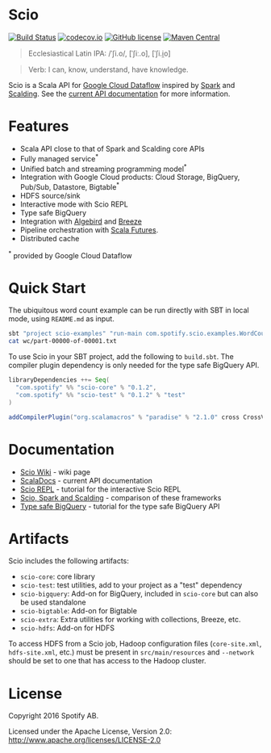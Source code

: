 Scio
====

[![Build Status](https://travis-ci.org/spotify/scio.svg?branch=master)](https://travis-ci.org/spotify/scio)
[![codecov.io](https://codecov.io/github/spotify/scio/coverage.svg?branch=master)](https://codecov.io/github/spotify/scio?branch=master)
[![GitHub license](https://img.shields.io/github/license/spotify/scio.svg)]()
[![Maven Central](https://img.shields.io/maven-central/v/com.spotify/scio-core_2.11.svg)](https://maven-badges.herokuapp.com/maven-central/com.spotify/scio-core_2.11)

> Ecclesiastical Latin IPA: /ˈʃi.o/, [ˈʃiː.o], [ˈʃi.i̯o]

> Verb: I can, know, understand, have knowledge.

Scio is a Scala API for [Google Cloud Dataflow](https://github.com/GoogleCloudPlatform/DataflowJavaSDK) inspired by [Spark](http://spark.apache.org/) and [Scalding](https://github.com/twitter/scalding). See the [current API documentation](http://spotify.github.io/scio/) for more information.

# Features

- Scala API close to that of Spark and Scalding core APIs
- Fully managed service<sup>*</sup>
- Unified batch and streaming programming model<sup>*</sup>
- Integration with Google Cloud products: Cloud Storage, BigQuery, Pub/Sub, Datastore, Bigtable<sup>*</sup>
- HDFS source/sink
- Interactive mode with Scio REPL
- Type safe BigQuery
- Integration with [Algebird](https://github.com/twitter/algebird) and [Breeze](https://github.com/scalanlp/breeze)
- Pipeline orchestration with [Scala Futures](http://docs.scala-lang.org/overviews/core/futures.html).
- Distributed cache

<sup>*</sup> provided by Google Cloud Dataflow

# Quick Start

The ubiquitous word count example can be run directly with SBT in local mode, using `README.md` as input.

```bash
sbt "project scio-examples" "run-main com.spotify.scio.examples.WordCount --input=README.md --output=wc"
cat wc/part-00000-of-00001.txt
```

To use Scio in your SBT project, add the following to `build.sbt`. The compiler plugin dependency is only needed for the type safe BigQuery API.

```scala
libraryDependencies ++= Seq(
  "com.spotify" %% "scio-core" % "0.1.2",
  "com.spotify" %% "scio-test" % "0.1.2" % "test"
)

addCompilerPlugin("org.scalamacros" % "paradise" % "2.1.0" cross CrossVersion.full)
```

# Documentation

- [Scio Wiki](https://github.com/spotify/scio/wiki) - wiki page
- [ScalaDocs](http://spotify.github.com/scio) - current API documentation
- [Scio REPL](https://github.com/spotify/scio/wiki/Scio-REPL) - tutorial for the interactive Scio REPL
- [Scio, Spark and Scalding](https://github.com/spotify/scio/wiki/Scio,-Scalding-and-Spark) - comparison of these frameworks
- [Type safe BigQuery](https://github.com/spotify/scio/wiki/Type-Safe-BigQuery) - tutorial for the type safe BigQuery API

# Artifacts

Scio includes the following artifacts:

- `scio-core`: core library
- `scio-test`: test utilities, add to your project as a "test" dependency
- `scio-bigquery`: Add-on for BigQuery, included in `scio-core` but can also be used standalone
- `scio-bigtable`: Add-on for Bigtable
- `scio-extra`: Extra utilities for working with collections, Breeze, etc.
- `scio-hdfs`: Add-on for HDFS

To access HDFS from a Scio job, Hadoop configuration files (`core-site.xml`, `hdfs-site.xml`, etc.) must be present in `src/main/resources` and `--network` should be set to one that has access to the Hadoop cluster.

# License

Copyright 2016 Spotify AB.

Licensed under the Apache License, Version 2.0: http://www.apache.org/licenses/LICENSE-2.0

